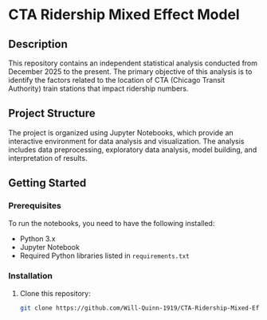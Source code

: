 # CTA Ridership Mixed Effect Model

## Description
This repository contains an independent statistical analysis conducted from December 2025 to the present. The primary objective of this analysis is to identify the factors related to the location of CTA (Chicago Transit Authority) train stations that impact ridership numbers.

## Project Structure
The project is organized using Jupyter Notebooks, which provide an interactive environment for data analysis and visualization. The analysis includes data preprocessing, exploratory data analysis, model building, and interpretation of results.

## Getting Started

### Prerequisites
To run the notebooks, you need to have the following installed:
- Python 3.x
- Jupyter Notebook
- Required Python libraries listed in `requirements.txt`

### Installation
1. Clone this repository:
   ```bash
   git clone https://github.com/Will-Quinn-1919/CTA-Ridership-Mixed-Effect-Model.git